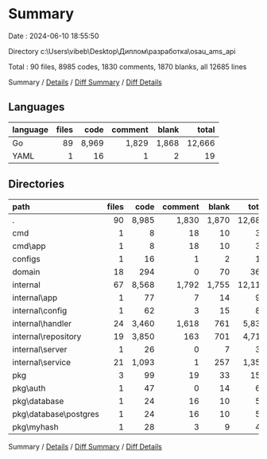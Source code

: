 # Summary

Date : 2024-06-10 18:55:50

Directory c:\\Users\\vibeb\\Desktop\\Диплом\\разработка\\osau_ams_api

Total : 90 files,  8985 codes, 1830 comments, 1870 blanks, all 12685 lines

Summary / [Details](details.md) / [Diff Summary](diff.md) / [Diff Details](diff-details.md)

## Languages
| language | files | code | comment | blank | total |
| :--- | ---: | ---: | ---: | ---: | ---: |
| Go | 89 | 8,969 | 1,829 | 1,868 | 12,666 |
| YAML | 1 | 16 | 1 | 2 | 19 |

## Directories
| path | files | code | comment | blank | total |
| :--- | ---: | ---: | ---: | ---: | ---: |
| . | 90 | 8,985 | 1,830 | 1,870 | 12,685 |
| cmd | 1 | 8 | 18 | 10 | 36 |
| cmd\\app | 1 | 8 | 18 | 10 | 36 |
| configs | 1 | 16 | 1 | 2 | 19 |
| domain | 18 | 294 | 0 | 70 | 364 |
| internal | 67 | 8,568 | 1,792 | 1,755 | 12,115 |
| internal\\app | 1 | 77 | 7 | 14 | 98 |
| internal\\config | 1 | 62 | 3 | 15 | 80 |
| internal\\handler | 24 | 3,460 | 1,618 | 761 | 5,839 |
| internal\\repository | 19 | 3,850 | 163 | 701 | 4,714 |
| internal\\server | 1 | 26 | 0 | 7 | 33 |
| internal\\service | 21 | 1,093 | 1 | 257 | 1,351 |
| pkg | 3 | 99 | 19 | 33 | 151 |
| pkg\\auth | 1 | 47 | 0 | 14 | 61 |
| pkg\\database | 1 | 24 | 16 | 10 | 50 |
| pkg\\database\\postgres | 1 | 24 | 16 | 10 | 50 |
| pkg\\myhash | 1 | 28 | 3 | 9 | 40 |

Summary / [Details](details.md) / [Diff Summary](diff.md) / [Diff Details](diff-details.md)